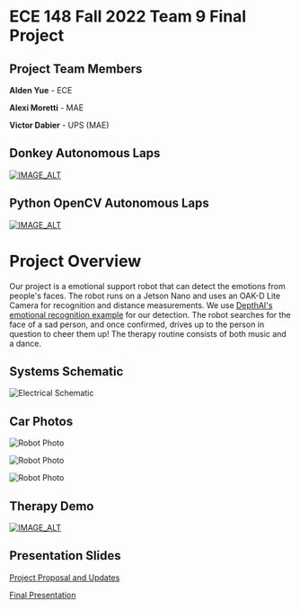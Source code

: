 # ECE 148 Fall 2022 Team 9 Final Project

## Project Team Members

**Alden Yue** - ECE

**Alexi Moretti** - MAE

**Victor Dabier** - UPS (MAE)

## Donkey Autonomous Laps
[![IMAGE_ALT](https://img.youtube.com/vi/ZR26M5cjA0k/0.jpg)](https://www.youtube.com/watch?v=ZR26M5cjA0k)

## Python OpenCV Autonomous Laps
[![IMAGE_ALT](https://img.youtube.com/vi/J2YAsO08PNM/0.jpg)](https://www.youtube.com/watch?v=J2YAsO08PNM)


# Project Overview
Our project is a emotional support robot that can detect the emotions from people's faces. The robot runs on a Jetson Nano and uses an OAK-D Lite Camera for recognition and distance measurements. We use [DepthAI's emotional recognition example](https://github.com/luxonis/depthai-experiments/tree/master/gen2-face-recognition) for our detection. The robot searches for the face of a sad person, and once confirmed, drives up to the person in question to cheer them up! The therapy routine consists of both music and a dance.


## Systems Schematic

![Electrical Schematic](https://drive.google.com/uc?id=16STPfSgdp4dcYqTMlH768Pb_0goI1n9z)


## Car Photos
![Robot Photo](https://drive.google.com/uc?id=1uZXIZ-YuC2d-TIJ2R0jUVjr4fN1DzG7K)


![Robot Photo](https://drive.google.com/uc?id=1MWcDF949sBMB3130ppiVEH3RVC3zkgD5)


![Robot Photo](https://drive.google.com/uc?id=1X5kv9UvqkTD7hZ3HumCEHSHAGP8YqOpl)



## Therapy Demo

[![IMAGE_ALT](https://img.youtube.com/vi/AvcmKMhhHGw/0.jpg)](https://www.youtube.com/watch?v=AvcmKMhhHGw)

## Presentation Slides

[Project Proposal and Updates](https://docs.google.com/presentation/d/1EkgtFs-FNyzEfarSJcummAluH30jZ4wbm4ckeikLcYE/edit?usp=sharing)

[Final Presentation](https://docs.google.com/presentation/d/1usfxWdM53N0NMDoix_1Y74fKl12m3J9-bZNlBl0dWzA/edit?usp=sharing)